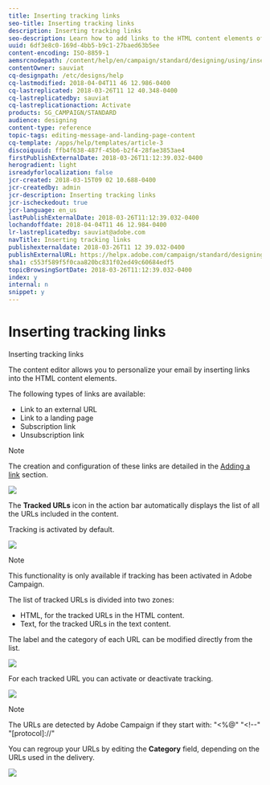 ```yaml
---
title: Inserting tracking links
seo-title: Inserting tracking links
description: Inserting tracking links
seo-description: Learn how to add links to the HTML content elements of an email.
uuid: 6df3e8c0-169d-4bb5-b9c1-27baed63b5ee
content-encoding: ISO-8859-1
aemsrcnodepath: /content/help/en/campaign/standard/designing/using/inserting-tracking-links
contentOwner: sauviat
cq-designpath: /etc/designs/help
cq-lastmodified: 2018-04-04T11 46 12.986-0400
cq-lastreplicated: 2018-03-26T11 12 40.348-0400
cq-lastreplicatedby: sauviat
cq-lastreplicationaction: Activate
products: SG_CAMPAIGN/STANDARD
audience: designing
content-type: reference
topic-tags: editing-message-and-landing-page-content
cq-template: /apps/help/templates/article-3
discoiquuid: ffb4f638-487f-45b6-b2f4-28fae3853ae4
firstPublishExternalDate: 2018-03-26T11:12:39.032-0400
herogradient: light
isreadyforlocalization: false
jcr-created: 2018-03-15T09 02 10.688-0400
jcr-createdby: admin
jcr-description: Inserting tracking links
jcr-ischeckedout: true
jcr-language: en_us
lastPublishExternalDate: 2018-03-26T11:12:39.032-0400
lochandoffdate: 2018-04-04T11 46 12.984-0400
lr-lastreplicatedby: sauviat@adobe.com
navTitle: Inserting tracking links
publishexternaldate: 2018-03-26T11 12 39.032-0400
publishExternalURL: https://helpx.adobe.com/campaign/standard/designing/using/inserting-tracking-links.html
sha1: c553f589f5f0caa820bc831f02ed49c60684edf5
topicBrowsingSortDate: 2018-03-26T11:12:39.032-0400
index: y
internal: n
snippet: y
---
```


# Inserting tracking links

Inserting tracking links

The content editor allows you to personalize your email by inserting links into the HTML content elements.

The following types of links are available:

* Link to an external URL
* Link to a landing page
* Subscription link
* Unsubscription link

>[!NOTE]
>
>The creation and configuration of these links are detailed in the [Adding a link](../../designing/using/adding-a-link.md) section.

![](assets/delivery_content_edition4.png)

The **Tracked URLs** icon in the action bar automatically displays the list of all the URLs included in the content.

Tracking is activated by default.

![](assets/delivery_content_edition13.png)

>[!NOTE]
>
>This functionality is only available if tracking has been activated in Adobe Campaign.

The list of tracked URLs is divided into two zones:

* HTML, for the tracked URLs in the HTML content.
* Text, for the tracked URLs in the text content.

The label and the category of each URL can be modified directly from the list.

![](assets/delivery_content_edition14.png)

For each tracked URL you can activate or deactivate tracking.

![](assets/delivery_content_edition15.png)

>[!NOTE]
>
>The URLs are detected by Adobe Campaign if they start with: "&lt;%@" "&lt;!--" "[protocol]://"

You can regroup your URLs by editing the **Category** field, depending on the URLs used in the delivery. 

![](assets/delivery_content_edition18.png)

